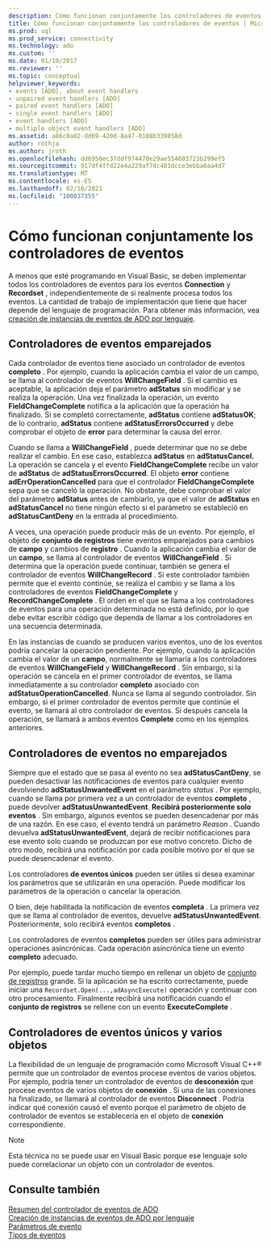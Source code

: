 ```yaml
---
description: Cómo funcionan conjuntamente los controladores de eventos
title: Cómo funcionan conjuntamente los controladores de eventos | Microsoft Docs
ms.prod: sql
ms.prod_service: connectivity
ms.technology: ado
ms.custom: ''
ms.date: 01/19/2017
ms.reviewer: ''
ms.topic: conceptual
helpviewer_keywords:
- events [ADO], about event handlers
- unpaired event handlers [ADO]
- paired event handlers [ADO]
- single event handlers [ADO]
- event handlers [ADO]
- multiple object event handlers [ADO]
ms.assetid: a86c8a02-dd69-420d-8a47-0188b339858d
author: rothja
ms.author: jroth
ms.openlocfilehash: dd6950ec37ddf974470e29ae554603723b299ef5
ms.sourcegitcommit: 917df4ffd22e4a229af7dc481dcce3ebba0aa4d7
ms.translationtype: MT
ms.contentlocale: es-ES
ms.lasthandoff: 02/10/2021
ms.locfileid: "100037355"
---
```

# <a name="how-event-handlers-work-together"></a>Cómo funcionan conjuntamente los controladores de eventos
A menos que esté programando en Visual Basic, se deben implementar todos los controladores de eventos para los eventos **Connection** y **Recordset** , independientemente de si realmente procesa todos los eventos. La cantidad de trabajo de implementación que tiene que hacer depende del lenguaje de programación. Para obtener más información, vea [creación de instancias de eventos de ADO por lenguaje](./ado-event-instantiation-by-language.md).  
  
## <a name="paired-event-handlers"></a>Controladores de eventos emparejados  
 Cada controlador de eventos tiene asociado un controlador de eventos **completo** . Por ejemplo, cuando la aplicación cambia el valor de un campo, se llama al controlador de eventos **WillChangeField** . Si el cambio es aceptable, la aplicación deja el parámetro **adStatus** sin modificar y se realiza la operación. Una vez finalizada la operación, un evento **FieldChangeComplete** notifica a la aplicación que la operación ha finalizado. Si se completó correctamente, **adStatus** contiene **adStatusOK**; de lo contrario, **adStatus** contiene **adStatusErrorsOccurred** y debe comprobar el objeto de **error** para determinar la causa del error.  
  
 Cuando se llama a **WillChangeField** , puede determinar que no se debe realizar el cambio. En ese caso, establezca **adStatus** en **adStatusCancel.** La operación se cancela y el evento **FieldChangeComplete** recibe un valor de **adStatus** de **adStatusErrorsOccurred**. El objeto **error** contiene **adErrOperationCancelled** para que el controlador **FieldChangeComplete** sepa que se canceló la operación. No obstante, debe comprobar el valor del parámetro **adStatus** antes de cambiarlo, ya que el valor de **adStatus** en **adStatusCancel** no tiene ningún efecto si el parámetro se estableció en **adStatusCantDeny** en la entrada al procedimiento.  
  
 A veces, una operación puede producir más de un evento. Por ejemplo, el objeto de **conjunto de registros** tiene eventos emparejados para cambios de **campo** y cambios de **registro** . Cuando la aplicación cambia el valor de un **campo**, se llama al controlador de eventos **WillChangeField** . Si determina que la operación puede continuar, también se genera el controlador de eventos **WillChangeRecord** . Si este controlador también permite que el evento continúe, se realiza el cambio y se llama a los controladores de eventos **FieldChangeComplete** y **RecordChangeComplete** . El orden en el que se llama a los controladores de eventos para una operación determinada no está definido, por lo que debe evitar escribir código que dependa de llamar a los controladores en una secuencia determinada.  
  
 En las instancias de cuando se producen varios eventos, uno de los eventos podría cancelar la operación pendiente. Por ejemplo, cuando la aplicación cambia el valor de un **campo**, normalmente se llamaría a los controladores de eventos **WillChangeField** y **WillChangeRecord** . Sin embargo, si la operación se cancela en el primer controlador de eventos, se llama inmediatamente a su controlador **completo** asociado con **adStatusOperationCancelled**. Nunca se llama al segundo controlador. Sin embargo, si el primer controlador de eventos permite que continúe el evento, se llamará al otro controlador de eventos. Si después cancela la operación, se llamará a ambos eventos **Complete** como en los ejemplos anteriores.  
  
## <a name="unpaired-event-handlers"></a>Controladores de eventos no emparejados  
 Siempre que el estado que se pasa al evento no sea **adStatusCantDeny**, se pueden desactivar las notificaciones de eventos para cualquier evento devolviendo **adStatusUnwantedEvent** en el parámetro *status* . Por ejemplo, cuando se llama por primera vez a un controlador de eventos **completo** , puede devolver **adStatusUnwantedEvent**. **Recibirá posteriormente solo eventos** . Sin embargo, algunos eventos se pueden desencadenar por más de una razón. En ese caso, el evento tendrá un parámetro *Reason* . Cuando devuelva **adStatusUnwantedEvent**, dejará de recibir notificaciones para ese evento solo cuando se produzcan por ese motivo concreto. Dicho de otro modo, recibirá una notificación por cada posible motivo por el que se puede desencadenar el evento.  
  
 Los controladores **de eventos únicos** pueden ser útiles si desea examinar los parámetros que se utilizarán en una operación. Puede modificar los parámetros de la operación o cancelar la operación.  
  
 O bien, deje habilitada la notificación de eventos **completa** . La primera vez que se llama al controlador de eventos, devuelve **adStatusUnwantedEvent**. Posteriormente, solo recibirá eventos **completos** .  
  
 Los controladores de eventos **completos** pueden ser útiles para administrar operaciones asincrónicas. Cada operación asincrónica tiene un evento **completo** adecuado.  
  
 Por ejemplo, puede tardar mucho tiempo en rellenar un objeto de [conjunto de registros](../../reference/ado-api/recordset-object-ado.md) grande. Si la aplicación se ha escrito correctamente, puede iniciar una `Recordset.Open(...,adAsyncExecute)` operación y continuar con otro procesamiento. Finalmente recibirá una notificación cuando el **conjunto de registros** se rellene con un evento **ExecuteComplete** .  
  
## <a name="single-event-handlers-and-multiple-objects"></a>Controladores de eventos únicos y varios objetos  
 La flexibilidad de un lenguaje de programación como Microsoft Visual C++® permite que un controlador de eventos procese eventos de varios objetos. Por ejemplo, podría tener un controlador de eventos de **desconexión** que procese eventos de varios objetos de **conexión** . Si una de las conexiones ha finalizado, se llamará al controlador de eventos **Disconnect** . Podría indicar qué conexión causó el evento porque el parámetro de objeto de controlador de eventos se establecería en el objeto de **conexión** correspondiente.  
  
> [!NOTE]
>  Esta técnica no se puede usar en Visual Basic porque ese lenguaje solo puede correlacionar un objeto con un controlador de eventos.  
  
## <a name="see-also"></a>Consulte también  
 [Resumen del controlador de eventos de ADO](./ado-event-handler-summary.md)   
 [Creación de instancias de eventos de ADO por lenguaje](./ado-event-instantiation-by-language.md)   
 [Parámetros de evento](./event-parameters.md)   
 [Tipos de eventos](./types-of-events.md)